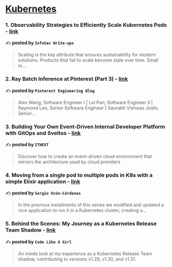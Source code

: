 
<h1><a href=https://medium.com/tag/kubernetes/recommended target="_blank" rel="noopener noreferrer">Kubernetes</a></h1>
<h3>1. Observability Strategies to Efficiently Scale Kubernetes Pods - <a href="https://medium.com/bugbountywriteup/observability-strategies-to-efficiently-scale-kubernetes-pods-81b778108111" target="_blank" rel="noopener noreferrer">link</a></h3>

✍️ **posted by `InfoSec Write-ups`**

<blockquote>Scaling is the key attribute that ensures sustainability for modern solutions. Products that fail to scale become stale over time. Small to…</blockquote>

<h3>2. Ray Batch Inference at Pinterest (Part 3) - <a href="https://medium.com/pinterest-engineering/ray-batch-inference-at-pinterest-part-3-4faeb652e385" target="_blank" rel="noopener noreferrer">link</a></h3>

✍️ **posted by `Pinterest Engineering Blog`**

<blockquote>Alex Wang; Software Engineer I | Lei Pan; Software Engineer II | Raymond Lee; Senior Software Engineer | Saurabh Vishwas Joshi; Senior…</blockquote>

<h3>3. Building Your Own Event-Driven Internal Developer Platform with GitOps and Sveltos - <a href="https://medium.com/itnext/building-your-own-event-driven-internal-developer-platform-with-gitops-and-sveltos-cbe3de4920d5" target="_blank" rel="noopener noreferrer">link</a></h3>

✍️ **posted by `ITNEXT`**

<blockquote>Discover how to create an event-driven cloud environment that mirrors the architecture used by cloud providers</blockquote>

<h3>4. Moving from a single pod to multiple pods in K8s with a simple Elixir application - <a href="https://medium.com/@chargio/moving-from-a-single-pod-to-multiple-pods-in-k8s-with-a-simple-elixir-application-69b0f1cb71e8" target="_blank" rel="noopener noreferrer">link</a></h3>

✍️ **posted by `Sergio Ocón-Cárdenas`**

<blockquote>In the previous installments of this series we modified and updated a nice application to run it in a Kubernetes cluster, creating a…</blockquote>

<h3>5. Behind the Scenes: My Journey as a Kubernetes Release Team Shadow - <a href="https://medium.com/code-like-a-girl/behind-the-scenes-my-journey-as-a-kubernetes-release-team-shadow-630be70effb0" target="_blank" rel="noopener noreferrer">link</a></h3>

✍️ **posted by `Code Like A Girl`**

<blockquote>An inside look at my experience as a Kubernetes Release Team shadow, contributing to versions v1.29, v1.30, and v1.31.</blockquote>

